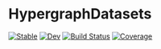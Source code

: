 # HypergraphDatasets

[![Stable](https://img.shields.io/badge/docs-stable-blue.svg)](https://espottesmith.github.io/HypergraphDatasets.jl/stable/)
[![Dev](https://img.shields.io/badge/docs-dev-blue.svg)](https://espottesmith.github.io/HypergraphDatasets.jl/dev/)
[![Build Status](https://github.com/espottesmith/HypergraphDatasets.jl/actions/workflows/CI.yml/badge.svg?branch=main)](https://github.com/espottesmith/HypergraphDatasets.jl/actions/workflows/CI.yml?query=branch%3Amain)
[![Coverage](https://codecov.io/gh/espottesmith/HypergraphDatasets.jl/branch/main/graph/badge.svg)](https://codecov.io/gh/espottesmith/HypergraphDatasets.jl)
